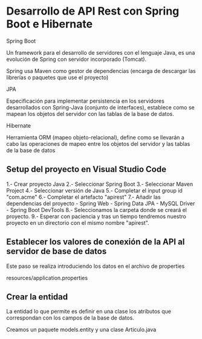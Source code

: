 # Desarrollo de API Rest con Spring Boot e Hibernate

Spring Boot

Un framework para el desarrollo de servidores con el
lenguaje Java, es una evolución de Spring con servidor
incorporado (Tomcat).

Spring usa Maven como gestor de dependencias (encarga de
descargar las librerías o paquetes que use el proyecto)

JPA

Especificación para implementar persistencia en los servidores
desarrollados con Spring-Java (conjunto de interfaces), establece
como se mapean los objetos del servidor con las tablas de 
la base de datos.

Hibernate

Herramienta ORM (mapeo objeto-relacional), define como se llevarán
a cabo las operaciones de mapeo entre los objetos del servidor y las
tablas de la base de datos

## Setup del proyecto en Visual Studio Code

1.- Crear proyecto Java
2.- Seleccionar Spring Boot
3.- Seleccionar Maven Project
4.- Seleccionar versión de Java
5.- Completar el input group id "com.acme"
6.- Completar el artefacto "apirest"
7.- Añadir las dependencias del proyecto
    - Spring Web
    - Spring Data JPA
    - MySQL Driver
    - Spring Boot DevTools
8.- Seleccionamos la carpeta donde se creará el proyecto.
9.- Esperar con paciencia y tras un tiempo tendremos
    nuestro proyecto en un directorio con el mismo nombre "apirest".

## Establecer los valores de conexión de la API al servidor de base de datos

Este paso se realiza introduciendo los datos
en el archivo de properties

resources/application.properties

## Crear la entidad

La entidad lo que permite es definir en una clase los atributos
que correspondan con los campos de la base de datos.

Creamos un paquete models.entity y una clase Articulo.java